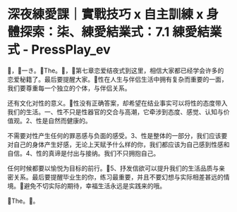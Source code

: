 # 深夜練愛課｜實戰技巧 x 自主訓練 x 身體探索：柒、練愛結業式：7.1 練愛結業式 - PressPlay_ev

🎼，🎼一き。🎼The。🎼，🎼第七章恋爱结夜式到这里，相信大家都已经学会许多的恋爱秘籍了。最后要提醒大家。🎼性在人生与伴侣生活中拥有复杂而重要的一面，我们要尊重每一个独立的个体，与伴侣关系。

还有文化对性的意义。🎼性没有正确答案，却希望在结业事实可以将性的态度带入我们的生活。一、性不只是性器官的交合与高潮，它牵涉到态度、感觉、认知与价值观。2、性是自然而健康的。

不需要对性产生任何的罪恶感与负面的感受。3、性是整体的一部分，我们应该要对自己的身体产生好感，无论上天赋予什么样的你，我们都应该为自己感到性感和自信。4、性的真谛是付出与接纳。我们不只拥抱自己。

任何时候都要以愉悦为目标的前行。🎼5、抒发信欲可以提升我们的生活品质与亲密关系。最后要提醒毕业生的你，练习最重要，并且不要幻想与实际相差甚远的情境。🎼避免不切实际的期待，幸福生活永远是实践来的哦。

🎼The。🎼。